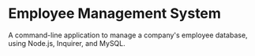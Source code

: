 # Employee Management System

A command-line application to manage a company's employee database, using Node.js, Inquirer, and MySQL.
